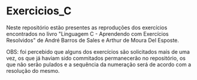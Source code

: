 # Exercicios_C

Neste repositório estão presentes as reproduções dos exercícios encontrados no livro "Linguagem C - Aprendendo com Exercícios Resolvidos" de André Barros de Sales e Arthur de Moura Del Esposte.

OBS: foi percebido que alguns dos exercícios são solicitados mais de uma vez, os que já haviam sido commitados permanecerão no repositório, os que não serão pulados e a sequência da numeração será de acordo com a resolução do mesmo.
